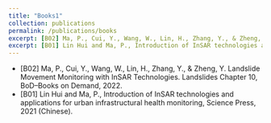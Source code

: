 ```yaml
---
title: "Books1"
collection: publications
permalink: /publications/books
excerpt: [B02] Ma, P., Cui, Y., Wang, W., Lin, H., Zhang, Y., & Zheng, Y. Landslide Movement Monitoring with InSAR Technologies. Landslides Chapter 10, BoD–Books on Demand, 2022.
excerpt: [B01] Lin Hui and Ma, P., Introduction of InSAR technologies and applications for urban infrastructural health monitoring, Science Press, 2021 (Chinese).
---
```

* [B02] Ma, P., Cui, Y., Wang, W., Lin, H., Zhang, Y., & Zheng, Y. Landslide Movement Monitoring with InSAR Technologies. Landslides Chapter 10, BoD–Books on Demand, 2022.
* [B01] Lin Hui and Ma, P., Introduction of InSAR technologies and applications for urban infrastructural health monitoring, Science Press, 2021 (Chinese).

